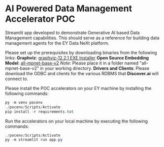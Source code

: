 # AI Powered Data Management Accelerator POC
Streamlit app developed to demonstrate Generative AI based Data Management capabilities. This should serve as a reference for building data management agents for the EY Data NeXt platform.

Please set up the prerequisites by downloading binaries from the following links:
**Graphviz**: [graphviz-12.2.1 EXE Installer](https://gitlab.com/api/v4/projects/4207231/packages/generic/graphviz-releases/12.2.1/windows_10_cmake_Release_graphviz-install-12.2.1-win64.exe)
**Open Source Embedding Model**: [all-mpnet-base-v2](https://huggingface.co/sentence-transformers/all-mpnet-base-v2/tree/main) *Note*: Please place it in a folder named "all-mpnet-base-v2" in your working directory.
**Drivers and Clients**: Please download the ODBC and clients for the various RDBMS that **Discover.ai** will connect to.

Please install the POC accelerators on your EY machine by installing the following commands:
```powershell
py -m venv pocenv
./pocenv/Scripts/Activate
pip install -r requirements.txt
```

Run the accelerators on your local machine by executing the following commands:
```powershell
./pocenv/Scripts/Activate
py -m streamlit run app.py
```